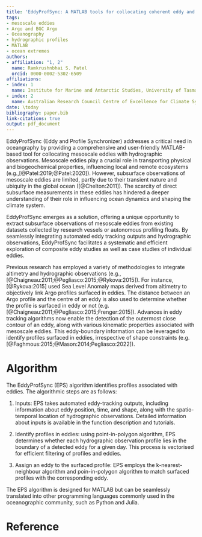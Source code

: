```yaml
---
title: 'EddyProfSync: A MATLAB tools for collocating coherent eddy and hydrographic datasets'
tags:
- mesoscale eddies
- Argo and BGC Argo
- Oceanography
- hydrographic profiles
- MATLAB
- ocean extremes
authors:
- affiliation: "1, 2"
  name: Ramkrushnbhai S. Patel
  orcid: 0000-0002-5302-6509
affiliations:
- index: 1
  name: Institute for Marine and Antarctic Studies, University of Tasmania, Hobart, Tasmania, Australia
- index: 2
  name: Australian Research Council Centre of Excellence for Climate System Science, Hobart, Tasmania, Australia
date: \today
bibliography: paper.bib
link-citations: true
output: pdf_document
---
```

EddyProfSync (Eddy and Profile Synchronizer) addresses a critical need in oceangraphy by providing a comprehensive and user-friendly MATLAB-based tool for collocating mesoscale eddies with hydrographic observations. Mesoscale eddies play a crucial role in transporting physical and biogeochemical properties, influencing local and remote ecosystems (e.g.,[@Patel:2019;@Patel:2020]). However, subsurface observations of mesoscale eddies are limited, partly due to their transient nature and ubiquity in the global ocean ([@Chelton:2011]). The scarcity of direct subsurface measurements in these eddies has hindered a deeper understanding of their role in influencing ocean dynamics and shaping the climate system.

EddyProfSync emerges as a solution, offering a unique opportunity to extract subsurface observations of mesoscale eddies from existing datasets collected by research vessels or autonomous profiling floats. By seamlessly integrating automated eddy tracking outputs and hydrographic observations, EddyProfSync facilitates a systematic and efficient exploration of composite eddy studies as well as case studies of individual eddies.

Previous research has employed a variety of methodologies to integrate altimetry and hydrographic observations (e.g., [@Chaigneau:2011;@Pegliasco:2015;@Rykova:2015]). For instance, [@Rykova:2015] used Sea Level Anomaly maps derived from altimetry to objectively link Argo profiles surfaced in eddies. The distance between an Argo profile and the centre of an eddy is also used to determine whether the profile is surfaced in eddy or not (e.g. [@Chaigneau:2011;@Pegliasco:2015;Frenger:2015]). Advances in eddy tracking algorithms now enable the detection of the outermost close contour of an eddy, along with various kinematic properties associated with mesoscale eddies. This eddy-boundary information can be leveraged to identify profiles surfaced in eddies, irrespective of shape constraints (e.g. [@Faghmous:2015;@Mason:2014;Pegliasco:2022]).

# Algorithm
The EddyProfSync (EPS) algorithm identifies profiles associated with eddies. The algorithmic steps are as follows:

1. Inputs: EPS takes automated eddy-tracking outputs, including information about eddy position, time, and shape, along with the spatio-temporal location of hydrographic observations. Detailed information about inputs is available in the function description and tutorials.

1. Identify profiles in eddies: using point-in-polygon algorithm, EPS determines whether each hydrographic observation profile lies in the boundary of a detected eddy for a given day. This process is vectorised for efficient filtering of profiles and eddies.

1. Assign an eddy to the surfaced profile: EPS employs the k-nearest-neighbour algorithm and poin-in-polygon algorithm to match surfaced profiles with the corresponding eddy.

The EPS algorithm is designed for MATLAB but can be seamlessly translated into other programming languages commonly used in the oceanographic community, such as Python and Julia.

# Reference